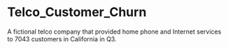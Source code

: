 # Telco_Customer_Churn
A fictional telco company that provided home phone and Internet services to 7043 customers in California in Q3.
